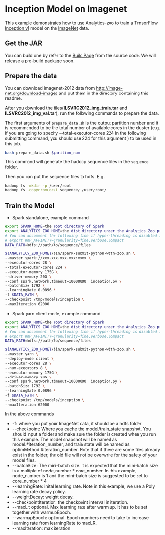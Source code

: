 # Inception Model on Imagenet
This example demonstrates how to use Analytics-zoo to train a TensorFlow [Inception v1](https://arxiv.org/abs/1409.4842) model on the [ImageNet](http://image-net.org/index) data.
## Get the JAR
You can build one by refer to the
[Build Page](https://analytics-zoo.github.io/master/#ScalaUserGuide/install/#download-analytics-zoo-source) from the source code. We
will release a pre-build package soon.

## Prepare the data
You can download imagenet-2012 data from <http://image-net.org/download-images> and put them in the directory containing this readme.
 
After you download the files(**ILSVRC2012_img_train.tar** and **ILSVRC2012_img_val.tar**), 
run the following commands to prepare the data.

The first arguments of `prepare_data.sh` is the output partition number and it is recommended to be the total
number of available cores in the cluster (e.g. if you are going to specify --total-executor-cores 224 in the
following submitting command, you should use 224 for this argument ) to be used in this job.

```bash
bash prepare_data.sh $parition_num
```

This command will generate the hadoop sequence files in the `sequence` folder.

Then you can put the sequence files to hdfs. E.g.

```bash
hadoop fs -mkdir -p /user/root
hadoop fs -copyFromLocal sequence/ /user/root/
```

## Train the Model
* Spark standalone, example command
```bash
export SPARK_HOME=the root directory of Spark
export ANALYTICS_ZOO_HOME=the dist directory under the Analytics Zoo project
# You can uncomment the following line if hyper-threading is disabled in your cluster
# export KMP_AFFINITY=granularity=fine,verbose,compact
DATA_PATH=hdfs://path/to/sequence/files

${ANALYTICS_ZOO_HOME}/bin/spark-submit-python-with-zoo.sh \
--master spark://xxx.xxx.xxx.xxx:xxxx \  
--executor-cores 28 \  
--total-executor-cores 224 \  
--executor-memory 175G \ 
--driver-memory 20G \ 
--conf spark.network.timeout=10000000  inception.py \ 
--batchSize 1792 \
--learningRate 0.0896 \
-f $DATA_PATH \
--checkpoint /tmp/models/inception \ 
--maxIteration 62000
```

* Spark yarn client mode, example command
```bash
export SPARK_HOME=the root directory of Spark
export ANALYTICS_ZOO_HOME=the dist directory under the Analytics Zoo project
# You can uncomment the following line if hyper-threading is disabled in your cluster
# export KMP_AFFINITY=granularity=fine,verbose,compact
DATA_PATH=hdfs://path/to/sequence/files

${ANALYTICS_ZOO_HOME}/bin/spark-submit-python-with-zoo.sh \
--master yarn \
--deploy-mode client \
--executor-cores 28 \
--num-executors 8 \ 
--executor-memory 175G \ 
--driver-memory 20G \ 
--conf spark.network.timeout=10000000  inception.py \ 
--batchSize 1792 \
--learningRate 0.0896 \
-f $DATA_PATH \
--checkpoint /tmp/models/inception \
--maxIteration 62000
```

In the above commands
* -f: where you put your ImageNet data, it should be a hdfs folder
* --checkpoint: Where you cache the model/train_state snapshot. You should input a folder and
make sure the folder is created when you run this example. The model snapshot will be named as
model.#iteration_number, and train state will be named as optimMethod.#iteration_number. Note that if
there are some files already exist in the folder, the old file will not be overwrite for the
safety of your model files.
* --batchSize: The mini-batch size. It is expected that the mini-batch size is a multiple of node_number *
core_number. In this example, node_number is 1 and the mini-batch size is suggested to be set to core_number * 4
* --learningRate: inital learning rate. Note in this example, we use a Poly learning rate decay
policy.
* --weightDecay: weight decay.
* --checkpointIteration: the checkpoint interval in iteration.
* --maxLr: optional. Max learning rate after warm up. It has to be set together with warmupEpoch.
* --warmupEpoch: optional. Epoch numbers need to take to increase learning rate from learningRate to maxLR.
* --maxIteration: max iteration